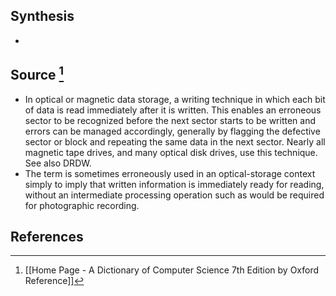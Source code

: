 ## Synthesis
- 
## Source [^1]
- In optical or magnetic data storage, a writing technique in which each bit of data is read immediately after it is written. This enables an erroneous sector to be recognized before the next sector starts to be written and errors can be managed accordingly, generally by flagging the defective sector or block and repeating the same data in the next sector. Nearly all magnetic tape drives, and many optical disk drives, use this technique. See also DRDW.
- The term is sometimes erroneously used in an optical-storage context simply to imply that written information is immediately ready for reading, without an intermediate processing operation such as would be required for photographic recording.
## References

[^1]: [[Home Page - A Dictionary of Computer Science 7th Edition by Oxford Reference]]